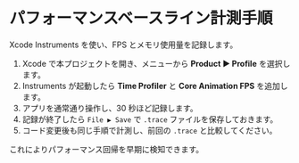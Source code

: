 # パフォーマンスベースライン計測手順

Xcode Instruments を使い、FPS とメモリ使用量を記録します。

1. Xcode で本プロジェクトを開き、メニューから **Product ▶ Profile** を選択します。
2. Instruments が起動したら **Time Profiler** と **Core Animation FPS** を追加します。
3. アプリを通常通り操作し、30 秒ほど記録します。
4. 記録が終了したら `File ▶ Save` で `.trace` ファイルを保存しておきます。
5. コード変更後も同じ手順で計測し、前回の `.trace` と比較してください。

これによりパフォーマンス回帰を早期に検知できます。
